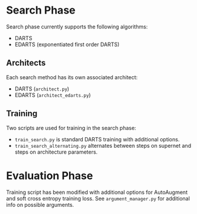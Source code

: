 # Search Phase
Search phase currently supports the following algorithms:
* DARTS
* EDARTS (exponentiated first order DARTS)

## Architects
Each search method has its own associated architect:
* DARTS (`architect.py`)
* EDARTS (`architect_edarts.py`)

## Training
Two scripts are used for training in the search phase:
* `train_search.py` is standard DARTS training with additional options.
* `train_search_alternating.py` alternates between steps on supernet and steps on architecture parameters.

# Evaluation Phase
Training script has been modified with additional options for AutoAugment and soft cross entropy training loss.  See `argument_manager.py` for additional info on possible arguments.
